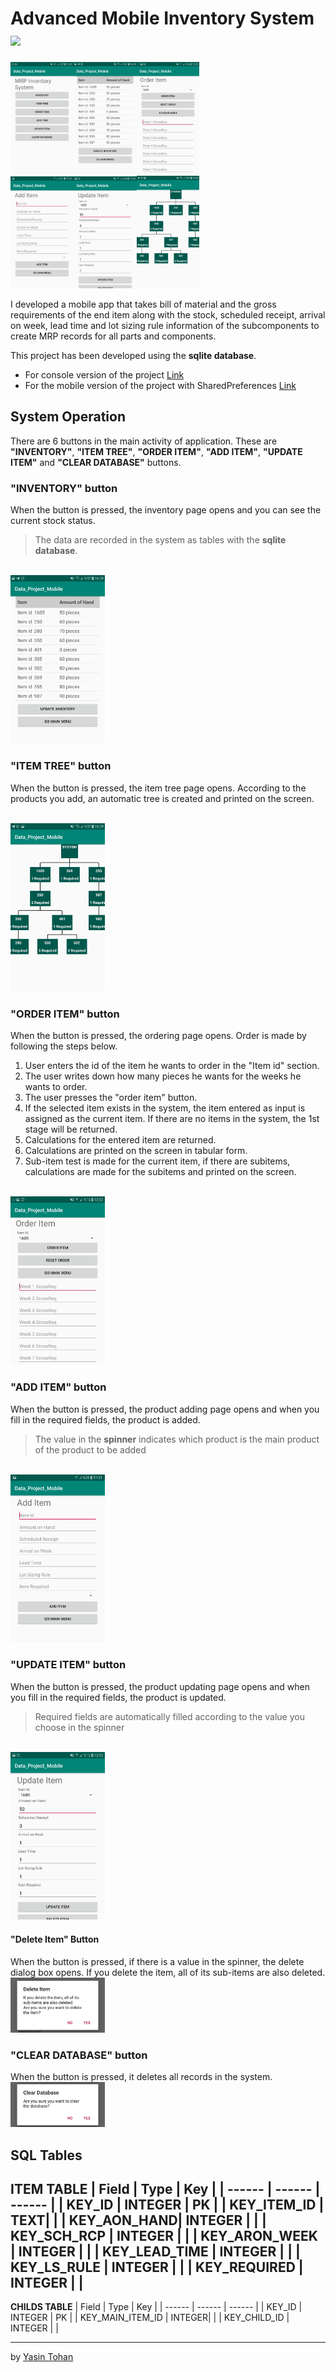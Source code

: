 





#  Advanced Mobile Inventory System <img src="http://img.shields.io/badge/-Java-F89820?style=flat&logo=java&logoColor=white">

<img src = "/images/1.jpg" height="20%" width="20%"><img src = "/images/2.jpg" height="20%" width="20%"><img src = "/images/3.jpg" height="20%" width="20%">
<br/>
<img src = "/images/4.jpg" height="20%" width="20%"><img src = "/images/5.jpg" height="20%" width="20%"><img src = "/images/7.jpg" height="20%" width="20%">
<br/>

I developed a mobile app that takes bill of material and the gross requirements of the end item along with the stock, scheduled receipt, arrival on week, lead time and lot sizing rule information of the subcomponents to create MRP records for all parts and components.
  
This project has been developed using the **sqlite database**.
- For console version of the project [Link](https://github.com/yasintohan/MRP-Inventory-System)
- For the mobile version of the project with SharedPreferences [Link](https://github.com/yasintohan/MRP-Inventory-System-Mobile)


## System Operation

  
There are 6 buttons in the main activity of application. These are **"INVENTORY"**, **"ITEM TREE"**, **"ORDER ITEM"**, **"ADD ITEM"**, **"UPDATE ITEM"** and **"CLEAR DATABASE"** buttons.

### "INVENTORY" button
When the button is pressed, the inventory page opens and you can see the current stock status.
>The data are recorded in the system as tables with the **sqlite database**.

<br/><img src = "/images/2.jpg" height="30%" width="30%">

### "ITEM TREE" button
When the button is pressed, the item tree page opens. According to the products you add, an automatic tree is created and printed on the screen.

<br/><img src = "/images/7.jpg" height="30%" width="30%">

### "ORDER ITEM" button
When the button is pressed, the ordering page opens. Order is made by following the steps below.
1. User enters the id of the item he wants to order in the "Item id" section.
2. The user writes down how many pieces he wants for the weeks he wants to order.
3. The user presses the "order item" button.
4. If the selected item exists in the system, the item entered as input is assigned as the current item. If there are no items in the system, the 1st stage will be returned.
5. Calculations for the entered item are returned.
6. Calculations are printed on the screen in tabular form.
7. Sub-item test is made for the current item, if there are subitems, calculations are made for the subitems and printed on the screen.

<br/><img src = "/images/3.jpg" height="30%" width="30%">

### "ADD ITEM" button  
When the button is pressed, the product adding page opens and when you fill in the required fields, the product is added.
>The value in the **spinner** indicates which product is the main product of the product to be added

<br/><img src = "/images/4.jpg" height="30%" width="30%">

### "UPDATE ITEM" button  
When the button is pressed, the product updating page opens and when you fill in the required fields, the product is updated.
>  Required fields are automatically filled according to the value you choose in the spinner

<br/><img src = "/images/5.jpg" height="30%" width="30%">
#### "Delete Item" Button

When the button is pressed, if there is a value in the spinner, the delete dialog box opens. If you delete the item, all of its sub-items are also deleted.
<br/><img src = "/images/6.jpg" height="30%" width="30%">


### "CLEAR DATABASE" button
When the button is pressed, it deletes all records in the system.
<br/><img src = "/images/8.jpg" height="30%" width="30%">

## SQL Tables

**ITEM TABLE**
| Field | Type | Key |
| ------ | ------ | ------ |
| KEY_ID | INTEGER | PK |
| KEY_ITEM_ID | TEXT|  |
| KEY_AON_HAND| INTEGER  |  |
| KEY_SCH_RCP | INTEGER  |  |
| KEY_ARON_WEEK | INTEGER  |  |
| KEY_LEAD_TIME | INTEGER  |  |
| KEY_LS_RULE | INTEGER  |  |
| KEY_REQUIRED | INTEGER  |  |
---
**CHILDS TABLE**
| Field | Type | Key |
| ------ | ------ | ------ |
| KEY_ID | INTEGER | PK |
| KEY_MAIN_ITEM_ID | INTEGER|  |
| KEY_CHILD_ID | INTEGER  |  |

---

by [Yasin Tohan](https://github.com/yasintohan)
